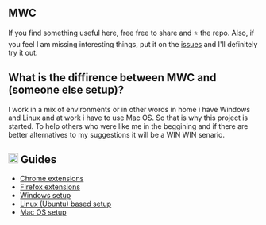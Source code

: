 ## MWC
If you find something useful here, free free to share and ⭐️ the repo. Also, if you feel I am missing interesting things, put it on the [issues](https://github.com/mrgkanev/mwc/issues) and I'll definitely try it out.
## What is the diffirence between MWC and (someone else setup)?
I work in a mix of environments or in other words in home i have Windows and Linux and at work i have to use Mac OS. So that is why this project is started. To help others who were like me in the beggining and if there are better alternatives to my suggestions it will be a WIN WIN senario. 
## <img src="https://cdn.rawgit.com/MrGKanev/MWC/master/img/icons/face.svg" height="20"> Guides
- [Chrome extensions](chrome-extensions.md)
- [Firefox extensions](firefox-extensions.md)
- [Windows setup]()
- [Linux (Ubuntu) based setup]()
- [Mac OS setup]()
